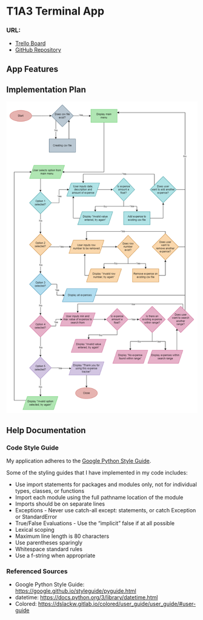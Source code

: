 # T1A3 Terminal App

### URL:
- [Trello Board](https://trello.com/b/tWJwndoi/theresa-t1a3terminalapp)  
- [GitHub Repository](https://github.com/theresanx/Theresa-T1A3_TerminalApp)

## App Features

## Implementation Plan
![Expense Tracker Flowchart](docs/Expense-tracker_flowchart.png)
## Help Documentation

### Code Style Guide
My application adheres to the [Google Python Style Guide](https://google.github.io/styleguide/pyguide.html).

Some of the styling guides that I have implemented in my code includes:
- Use import statements for packages and modules only, not for individual types, classes, or functions
- Import each module using the full pathname location of the module
- Imports should be on separate lines 
- Exceptions - Never use catch-all except: statements, or catch Exception or StandardError
- True/False Evaluations - Use the “implicit” false if at all possible
- Lexical scoping
- Maximum line length is 80 characters
- Use parentheses sparingly
- Whitespace standard rules
- Use a f-string when appropriate

### Referenced Sources
- Google Python Style Guide: https://google.github.io/styleguide/pyguide.html
- datetime: https://docs.python.org/3/library/datetime.html
- Colored: https://dslackw.gitlab.io/colored/user_guide/user_guide/#user-guide


